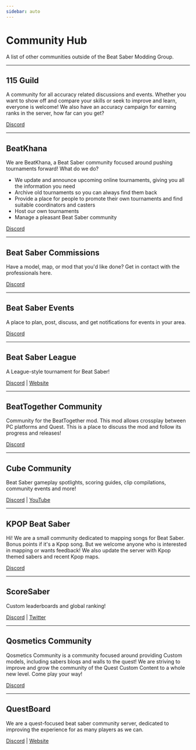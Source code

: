 ```yaml
---
sidebar: auto
---
```


# Community Hub
A list of other communities outside of the Beat Saber Modding Group.

---

## 115 Guild
A community for all accuracy related discussions and events. Whether you want to show off and compare your skills or seek to improve and learn, everyone is welcome! We also have an accuracy campaign for earning ranks in the server, how far can you get?

[Discord](https://discord.gg/j8m8cxr)

---

## BeatKhana
We are BeatKhana, a Beat Saber community focused around pushing tournaments forward! What do we do?

* We update and announce upcoming online tournaments, giving you all the information you need
* Archive old tournaments so you can always find them back
* Provide a place for people to promote their own tournaments and find suitable coordinators and casters
* Host our own tournaments
* Manage a pleasant Beat Saber community

[Discord](https://discord.gg/5NjfSAC)

---

## Beat Saber Commissions
Have a model, map, or mod that you'd like done? Get in contact with the professionals here.

[Discord](https://discord.gg/4RbcH5G)

---

## Beat Saber Events
A place to plan, post, discuss, and get notifications for events in your area.

[Discord](https://discord.gg/q92brWG)

---

## Beat Saber League
A League-style tournament for Beat Saber!

[Discord](https://discord.gg/nFJDVqS) | [Website](https://beatsaberleague.com/)

---

## BeatTogether Community
Community for the BeatTogether mod. This mod allows crossplay between PC platforms and Quest. This is a place to discuss the mod and follow its progress and releases!

[Discord](https://discord.com/invite/gezGrFG4tz)

---

## Cube Community
Beat Saber gameplay spotlights, scoring guides, clip compilations, community events and more!

[Discord](https://discord.gg/dwe8mbC) | [YouTube](https://youtube.com/CubeCommunity)

---

## KPOP Beat Saber
Hi! We are a small community dedicated to mapping songs for Beat Saber. Bonus points if it's a Kpop song. But we welcome anyone who is interested in mapping or wants feedback! We also update the server with Kpop themed sabers and recent Kpop maps.

[Discord](https://discord.gg/c9uHGYP)

---

## ScoreSaber
Custom leaderboards and global ranking!

[Discord](https://discord.gg/WpuDMwU) | [Twitter](https://twitter.com/scoresaber)

---

## Qosmetics Community
Qosmetics Community is a community focused around providing Custom models, including sabers bloqs and walls to the quest! We are striving to improve and grow the community of the Quest Custom Content to a whole new level. Come play your way!

[Discord](https://discord.gg/NXnPYEh)

---

## QuestBoard
We are a quest-focused beat saber community server, dedicated to improving the experience for as many players as we can.

[Discord](https://discord.gg/d6DyW9v) | [Website](https://www.questmodding.com/)

